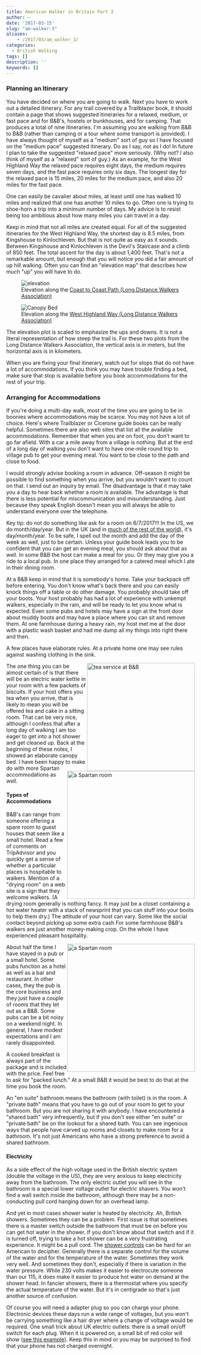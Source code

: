 ```yaml
---
title: American Walker in Britain Part 3
author: ~
date: '2017-03-15'
slug: "am-walker-3"
aliases:
    - /2017/03/am_walker_3/
categories:
  - British Walking
tags: []
description: ''
keywords: []
---
```


### Planning an Itinerary

You have decided on where you are going to walk. Next you have to work out a detailed itinerary. 
For any trail covered by a Trailblazer book, it should contain a page that shows
suggested itineraries for a relaxed, medium, or fast pace and for B&B's, hostels or bunkhouses, and for camping.
That produces a total of nine itineraries. I'm assuming you
are walking from B&B to B&B (rather than camping  or a tour where some transport is provided).
I have always thought of myself as a "medium" sort of guy so I have focused on the "medium pace" suggested
itinerary. Do as I say, not as I do! In future I plan to take the suggested "relaxed pace" more seriously.
(Why not? I also think of myself as a "relaxed" sort of guy.) As an example, for the West Highland Way the relaxed pace
requires eight days, the medium requires seven days, and the fast pace requires only six days. 
The longest day for the relaxed pace is 15 miles, 20 miles for the medium pace, and also 20 miles for the fast pace.

One can easily be cavalier about miles, at least until one has walked 10 miles and realized that one
has another 10 miles to go. Often one is trying to shoe-horn a trip into a minimum number of days.
My advice is to resist being too ambitious about how many miles you can travel in a day. 

Keep in mind that not all miles are created equal. For all of the suggested itineraries
for the West Highland Way, the shortest day is 8.5 miles, from Kingshouse to Kinlochleven. But that
is not quite as easy as it sounds. Between Kingshouse and Kinlochleven is the Devil's Staircase and
a climb of 850 feet. The total ascent for the day is about 1,400 feet. That's not a remarkable amount,
but enough that you will notice you did a fair amount of up hill walking. Often you can find an
"elevation map" that describes how much "up" you will have to do.
<figure> 
  <img  src="https://www.ldwa.org.uk/ldp/images/TF/87-1-L.png" alt="elevation">
  <figcaption>Elevation along the <a href="https://www.ldwa.org.uk/ldp/members/show_path.php?menu_type=S&path_name=Coast+to+Coast+%28Wainwright%29">Coast to Coast Path (Long Distance Walkers Association)</a> </figcaption>
</figure> 
<figure> 
  <img  src="https://www.ldwa.org.uk/ldp/images/TF/517-1-L.png" alt="Canopy Bed">
  <figcaption>Elevation along the <a href="https://www.ldwa.org.uk/ldp/members/show_path.php?menu_type=S&path_name=West+Highland+Way">West Highland Way (Long Distance Walkers Association)</a> </figcaption>
</figure> 
The elevation plot is scaled to emphasize the ups and downs. It is not a literal representation of how steep the trail is. For these two plots from the Long Distance Walkers Association, the vertical axis is in meters,
but the horizontal axis is in kilometers.

When you are fixing your final itinerary, watch out for stops that do not have a lot
of accommodations. If you think you may have trouble finding a bed,
make sure that stop is available before you book accommodations for the rest of your trip.

### Arranging for Accommodations

If you're doing a multi-day walk, most of the time you are going to be in boonies where accommodations may be scarce. You may not have a lot of choice.
Here's where Trailblazer or Cicerone guide books can be really helpful.
Sometimes there are also web sites that list all the available accommodations.
Remember that when you are on foot, you don't want to go far afield. With a car
a mile away from a village is nothing. But at the end of a long day of walking you don't want to have one-mile round trip to village pub to get your evening meal.
You want to be close to the path and close to food.

I would strongly advise booking a room in advance. Off-season it might be possible
to find something when you arrive, but you wouldn't want to count on that.
I send out an inquiry by email. The disadvantage is that it may take you a
day to hear back whether a room is available. The advantage is that there is
less potential for miscommunication and misunderstanding. Just because they speak
English doesn't mean you will always be able to understand everyone over the
telephone. 

Key tip: do not do something like ask for a room on 6/7/2017!!! In the US, we do month/day/year. But in the UK (and in [much of the rest of the world](https://en.wikipedia.org/wiki/Date_format_by_country)), it's day/month/year. To be safe, I spell out the month and add the day of the week as well, just to be certain. Unless your guide book leads you to be confident that you can get an evening meal, you should ask about that as well. In some B&B the host can make a meal for you. Or they may give you a ride to a local pub. In one
place they arranged for a catered meal which I ate in their dining room.

At a B&B keep in mind that it is somebody's home. Take your backpack off before entering. You don't know what's back there and you can easily knock things off a table or do other damage. You probably should take off your boots. Your host probably has had a lot of experience with unkempt walkers, especially in the rain,
and will be ready to let you know what is expected. Even some pubs and hotels may have a sign at the front door about muddy boots and may have a place where
you can sit and remove them. At one farmhouse during a heavy rain, my host met me at the door with a plastic wash basket and had me dump all my things into right there and then.

A few places have elaborate rules. At a private home one may see rules against washing clothing in the sink.

<img style="float: right;" src="/img/tea_at_b_and_b.png" alt="tea service at B&B" width="288">
The one thing you can be almost certain of is that there will be an electric water kettle in your room with a few packets of biscuits. 
If your host offers you tea when you arrive, that is likely to mean you
will be offered tea and cake in a sitting room. That can be very nice,
although I confess that after a long day of walking I am too eager to
get into a hot shower and get cleaned up.

<img style="float: right;" src="/img/spartan_room.png" alt="a Spartan room" width="341">
Back at the beginning of these notes, I showed an elaborate canopy bed. I have been happy to make do with more Spartan accommodations as well.

#### Types of Accommodations

B&B's can range from someone offering a spare room to guest houses that seem like a small hotel. Read a few of comments on TripAdvisor and you quickly get a sense of whether a particular places is hospitable to walkers. Mention of a "drying room" on
a web site is a sign that they welcome walkers. (A drying room generally is nothing fancy. It may just be a closet containing a hot water heater with a stack of newsprint that you can stuff into your boots to help them dry.) The attitude of
your host can vary. Some like the social contact beyond picking up some extra cash For some farmhouse B&B's walkers are just another money-making crop. On the
whole I have experienced pleasant hospitality. 

<img style="float: right;" src="/img/anchor.png" alt="a Spartan room" width="341">About half the time I have stayed in a pub or a small hotel. Some pubs function as a hotel as well as a bar and
restaurant. In other cases, they the pub is the core business and they just have a
couple of rooms that they let out as a B&B. Some pubs can be a bit noisy on a weekend night. In general, I have modest expectations and I am rarely disappointed.

A cooked breakfast is always part of the package and is included with the price.
Feel free to ask for "packed lunch." At a small B&B it would be best to do that
at the time you book the room.

An "en suite" bathroom means the bathroom (with toilet) is in the room. A "private bath" means that you have to go out of your room to get to your bathroom.
But you are not sharing it with anybody. I have encountered a "shared bath" very
infrequently, but if you don't see either "en suite" or "private bath" be
on the lookout for a shared bath. You can see ingenious ways that people have carved up rooms and closets to make room for a bathroom. It's not just
Americans who have a strong preference to avoid a shared bathroom.

#### Electricity

As a side effect of the high voltage used in the British electric system (double the voltage in the US), they are very anxious to keep electricity away from the bathroom.
The only electric outlet you will see in the bathroom is a special lower voltage outlet for electric shavers. You won't find a wall switch inside the bathroom,
although there may be a non-conducting pull cord hanging down for an overhead lamp.

And yet in most cases shower water is heated by electricity. Ah, British showers.
Sometimes they can be a problem. First issue is that sometimes there is a master switch
outside the bathroom that must be on before you can get hot water in the shower.
If you don't know about that switch and if it is turned off, trying to 
take a hot shower can be a very frustrating experience. It might be a pull cord.
The [shower controls](/img/electric_shower.png) can be hard for an American to
decipher. Generally there is a separate control for the volume of the water
and for the temperature of the water. Sometimes they work very well. And
sometimes they don't, especially if there is variation in
the water pressure. While 230 volts makes it easier to electrocute someone than our 115, it does make it easier to produce hot water on demand at the shower head.
In fancier showers, there is a thermostat where you specify the actual temperature of the water. But it's in centigrade so that's just another source of confusion.

Of course you will need a adapter plug so you can charge your phone. Electronic
devices these days run a wide range of voltages, but you won't be carrying
something like a hair dryer where a change of voltage would be required.
One small trick about UK electric outlets: there is
a small on/off switch for each plug. When it is powered on, a small bit of
red color will show ([see this example](/img/electric_outlet.png)). Keep this in mind or you may be surprised to find that
your phone has not charged overnight.